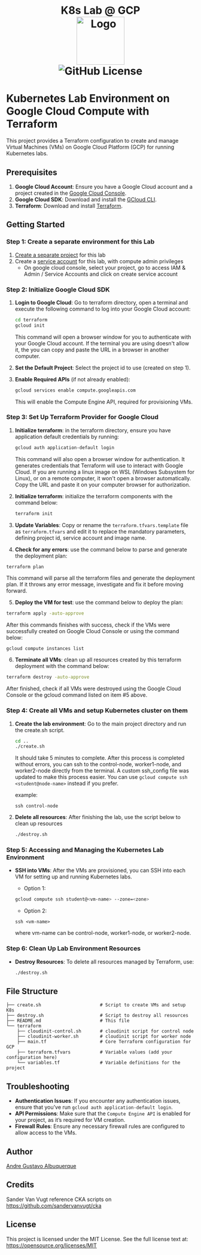 <h1 align="center">K8s Lab @ GCP<br />
<div align="center">
<a href="https://github.com/andregca/k8s-gcp"><img src="https://kubernetes.io/images/kubernetes.png" title="Logo" style="max-width:100%;" width="128" /></a>
</div>
<div align="center">
<img alt="GitHub License" src="https://img.shields.io/github/license/andregca/k8s-gcp">
</div></h1>



# Kubernetes Lab Environment on Google Cloud Compute with Terraform

This project provides a Terraform configuration to create and manage Virtual Machines (VMs) on Google Cloud Platform (GCP) for running Kubernetes labs.

## Prerequisites

1. **Google Cloud Account**: Ensure you have a Google Cloud account and a project created in the [Google Cloud Console](https://console.cloud.google.com/).
2. **Google Cloud SDK**: Download and install the [GCloud CLI](https://cloud.google.com/sdk/docs/install).
3. **Terraform**: Download and install [Terraform](https://www.terraform.io/downloads.html).

## Getting Started

### Step 1: Create a separate environment for this Lab

1. [Create a separate project](https://developers.google.com/workspace/guides/create-project) for this lab
2. Create a [service account](https://cloud.google.com/iam/docs/service-account-overview) for this lab, with compute admin privileges 
   - On google cloud console, select your project, go to access IAM & Admin / Service Accounts and click on create service account

### Step 2: Initialize Google Cloud SDK

1. **Login to Google Cloud**: Go to terraform directory, open a terminal and execute the following command to log into your Google Cloud account:

   ```bash
   cd terraform
   gcloud init
   ```

   This command will open a browser window for you to authenticate with your Google Cloud account.
   If the terminal you are using doesn't allow it, the you can copy and paste the URL in a browser in another computer.

2. **Set the Default Project**: Select the project id to use (created on step 1).

3. **Enable Required APIs** (if not already enabled):

   ```bash
   gcloud services enable compute.googleapis.com
   ```

   This will enable the Compute Engine API, required for provisioning VMs.

### Step 3: Set Up Terraform Provider for Google Cloud

1. **Initialize terraform**: in the terraform directory, ensure you have application default credentials by running:

   ```bash
   gcloud auth application-default login
   ```

   This command will also open a browser window for authentication. It generates credentials that Terraform will use to interact with Google Cloud.
   If you are running a linux image on WSL (Windows Subsystem for Linux), or on a remote computer, it won't open a browser automatically. Copy the URL and paste it on your computer browser for authorization.

2. **Initialize terraform**: initialize the terraform components with the command below:

   ```bash
   terraform init
   ```

3. **Update Variables**: Copy or rename the `terraform.tfvars.template` file as `terraform.tfvars` and edit it to replace the mandatory parameters, defining project id, service account and image name.

4. **Check for any errors**: use the command below to parse and generate the deployment plan:

  ```bash
  terraform plan
  ```

  This command will parse all the terraform files and generate the deployment plan. If it throws any error message, investigate and fix it before moving forward.

5. **Deploy the VM for test**: use the command below to deploy the plan:

  ```bash
  terraform apply -auto-approve
  ```

  After this commands finishes with success, check if the VMs were successfully created on Google Cloud Console or using the command below:
  
  ```
  gcloud compute instances list
  ```

6. **Terminate all VMs**: clean up all resources created by this terraform deployment with the command below:

  ```bash
  terraform destroy -auto-approve
  ```

  After finished, check if all VMs were destroyed using the Google Cloud Console or the gcloud command listed on item #5 above.


### Step 4: Create all VMs and setup Kubernetes cluster on them

1. **Create the lab environment**: Go to the main project directory and run the create.sh script.

   ```bash
   cd ..
   ./create.sh
   ```

   It should take 5 minutes to complete. After this process is completed without errors, you can ssh to the control-node, worker1-node, and worker2-node directly from the terminal. A custom ssh_config file was updated to make this process easier. You can use `gcloud compute ssh <student@node-name>` instead if you prefer.

   example:
   ```
   ssh control-node
   ```


2. **Delete all resources**: After finishing the lab, use the script below to clean up resources

   ```bash
   ./destroy.sh
   ```


### Step 5: Accessing and Managing the Kubernetes Lab Environment

- **SSH into VMs**: After the VMs are provisioned, you can SSH into each VM for setting up and running Kubernetes labs.

   - Option 1:
   ```bash
   gcloud compute ssh student@<vm-name> --zone=<zone>
   ```

   - Option 2:
   ```
   ssh <vm-name>
   ```

   where vm-name can be control-node, worker1-node, or worker2-node.

### Step 6: Clean Up Lab Environment Resources

- **Destroy Resources**: To delete all resources managed by Terraform, use:

  ```bash
  ./destroy.sh
  ```

## File Structure

```plaintext
├── create.sh                      # Script to create VMs and setup K8s
├── destroy.sh                     # Script to destroy all resources
├── README.md                      # This file
└── terraform
    ├── cloudinit-control.sh       # cloudinit script for control node
    ├── cloudinit-worker.sh        # cloudinit script for worker node
    ├── main.tf                    # Core Terraform configuration for GCP
    ├── terraform.tfvars           # Variable values (add your configuration here)
    └── variables.tf               # Variable definitions for the project
```

## Troubleshooting

- **Authentication Issues**: If you encounter any authentication issues, ensure that you’ve run `gcloud auth application-default login`.
- **API Permissions**: Make sure that the `Compute Engine API` is enabled for your project, as it’s required for VM creation.
- **Firewall Rules**: Ensure any necessary firewall rules are configured to allow access to the VMs.

## Author
[Andre Gustavo Albuquerque](https://github.com/andregca)

## Credits
Sander Van Vugt reference CKA scripts on https://github.com/sandervanvugt/cka

## License
This project is licensed under the MIT License. See the full license text at:  
https://opensource.org/licenses/MIT